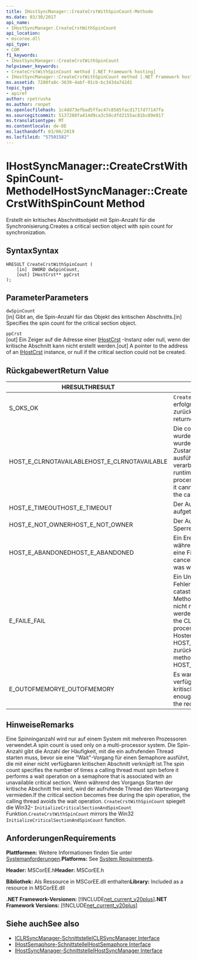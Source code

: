 ```yaml
---
title: IHostSyncManager::CreateCrstWithSpinCount-Methode
ms.date: 03/30/2017
api_name:
- IHostSyncManager.CreateCrstWithSpinCount
api_location:
- mscoree.dll
api_type:
- COM
f1_keywords:
- IHostSyncManager::CreateCrstWithSpinCount
helpviewer_keywords:
- CreateCrstWithSpinCount method [.NET Framework hosting]
- IHostSyncManager::CreateCrstWithSpinCount method [.NET Framework hosting]
ms.assetid: 7280fa8c-3639-4abf-91cb-bc343da742d1
topic_type:
- apiref
author: rpetrusha
ms.author: ronpet
ms.openlocfilehash: 1c4dd73efbad5ffac47c8585facd1717d77147fa
ms.sourcegitcommit: 5137208fa414d9ca3c58cdfd2155ac81bc89e917
ms.translationtype: MT
ms.contentlocale: de-DE
ms.lasthandoff: 03/06/2019
ms.locfileid: "57501582"
---
```

# <a name="ihostsyncmanagercreatecrstwithspincount-method"></a><span data-ttu-id="57ff3-102">IHostSyncManager::CreateCrstWithSpinCount-Methode</span><span class="sxs-lookup"><span data-stu-id="57ff3-102">IHostSyncManager::CreateCrstWithSpinCount Method</span></span>
<span data-ttu-id="57ff3-103">Erstellt ein kritisches Abschnittsobjekt mit Spin-Anzahl für die Synchronisierung.</span><span class="sxs-lookup"><span data-stu-id="57ff3-103">Creates a critical section object with spin count for synchronization.</span></span>  
  
## <a name="syntax"></a><span data-ttu-id="57ff3-104">Syntax</span><span class="sxs-lookup"><span data-stu-id="57ff3-104">Syntax</span></span>  
  
```  
HRESULT CreateCrstWithSpinCount (  
    [in]  DWORD dwSpinCount,  
    [out] IHostCrst** ppCrst  
);  
```  
  
## <a name="parameters"></a><span data-ttu-id="57ff3-105">Parameter</span><span class="sxs-lookup"><span data-stu-id="57ff3-105">Parameters</span></span>  
 `dwSpinCount`  
 <span data-ttu-id="57ff3-106">[in] Gibt an, die Spin-Anzahl für das Objekt des kritischen Abschnitts.</span><span class="sxs-lookup"><span data-stu-id="57ff3-106">[in] Specifies the spin count for the critical section object.</span></span>  
  
 `ppCrst`  
 <span data-ttu-id="57ff3-107">[out] Ein Zeiger auf die Adresse einer [IHostCrst](../../../../docs/framework/unmanaged-api/hosting/ihostcrst-interface.md) -Instanz oder null, wenn der kritische Abschnitt kann nicht erstellt werden.</span><span class="sxs-lookup"><span data-stu-id="57ff3-107">[out] A pointer to the address of an [IHostCrst](../../../../docs/framework/unmanaged-api/hosting/ihostcrst-interface.md) instance, or null if the critical section could not be created.</span></span>  
  
## <a name="return-value"></a><span data-ttu-id="57ff3-108">Rückgabewert</span><span class="sxs-lookup"><span data-stu-id="57ff3-108">Return Value</span></span>  
  
|<span data-ttu-id="57ff3-109">HRESULT</span><span class="sxs-lookup"><span data-stu-id="57ff3-109">HRESULT</span></span>|<span data-ttu-id="57ff3-110">Beschreibung</span><span class="sxs-lookup"><span data-stu-id="57ff3-110">Description</span></span>|  
|-------------|-----------------|  
|<span data-ttu-id="57ff3-111">S_OK</span><span class="sxs-lookup"><span data-stu-id="57ff3-111">S_OK</span></span>|<span data-ttu-id="57ff3-112">`CreateCrstWithSpinCount` wurde erfolgreich zurückgegeben.</span><span class="sxs-lookup"><span data-stu-id="57ff3-112">`CreateCrstWithSpinCount` returned successfully.</span></span>|  
|<span data-ttu-id="57ff3-113">HOST_E_CLRNOTAVAILABLE</span><span class="sxs-lookup"><span data-stu-id="57ff3-113">HOST_E_CLRNOTAVAILABLE</span></span>|<span data-ttu-id="57ff3-114">Die common Language Runtime (CLR) wurde nicht in einen Prozess geladen wurde, oder die CLR ist in einem Zustand, in dem nicht verwalteten Code ausführen oder den Aufruf erfolgreich zu verarbeiten.</span><span class="sxs-lookup"><span data-stu-id="57ff3-114">The common language runtime (CLR) has not been loaded into a process, or the CLR is in a state in which it cannot run managed code or process the call successfully.</span></span>|  
|<span data-ttu-id="57ff3-115">HOST_E_TIMEOUT</span><span class="sxs-lookup"><span data-stu-id="57ff3-115">HOST_E_TIMEOUT</span></span>|<span data-ttu-id="57ff3-116">Der Aufruf ist ein Timeout aufgetreten.</span><span class="sxs-lookup"><span data-stu-id="57ff3-116">The call timed out.</span></span>|  
|<span data-ttu-id="57ff3-117">HOST_E_NOT_OWNER</span><span class="sxs-lookup"><span data-stu-id="57ff3-117">HOST_E_NOT_OWNER</span></span>|<span data-ttu-id="57ff3-118">Der Aufrufer ist nicht Besitzer der Sperre.</span><span class="sxs-lookup"><span data-stu-id="57ff3-118">The caller does not own the lock.</span></span>|  
|<span data-ttu-id="57ff3-119">HOST_E_ABANDONED</span><span class="sxs-lookup"><span data-stu-id="57ff3-119">HOST_E_ABANDONED</span></span>|<span data-ttu-id="57ff3-120">Ein Ereignis wurde abgebrochen, während sich der blockierte Thread oder eine Fiber darauf gewartet.</span><span class="sxs-lookup"><span data-stu-id="57ff3-120">An event was canceled while a blocked thread or fiber was waiting on it.</span></span>|  
|<span data-ttu-id="57ff3-121">E_FAIL</span><span class="sxs-lookup"><span data-stu-id="57ff3-121">E_FAIL</span></span>|<span data-ttu-id="57ff3-122">Ein Unbekannter Schwerwiegender Fehler ist aufgetreten.</span><span class="sxs-lookup"><span data-stu-id="57ff3-122">An unknown catastrophic failure occurred.</span></span> <span data-ttu-id="57ff3-123">Wenn eine Methode E_FAIL zurückgibt, ist die CLR nicht mehr im Prozess verwendet werden.</span><span class="sxs-lookup"><span data-stu-id="57ff3-123">When a method returns E_FAIL, the CLR is no longer usable within the process.</span></span> <span data-ttu-id="57ff3-124">Nachfolgende Aufrufe zum Hosten der Methoden HOST_E_CLRNOTAVAILABLE zurück.</span><span class="sxs-lookup"><span data-stu-id="57ff3-124">Subsequent calls to hosting methods return HOST_E_CLRNOTAVAILABLE.</span></span>|  
|<span data-ttu-id="57ff3-125">E_OUTOFMEMORY</span><span class="sxs-lookup"><span data-stu-id="57ff3-125">E_OUTOFMEMORY</span></span>|<span data-ttu-id="57ff3-126">Es war nicht genügend Arbeitsspeicher verfügbar, um den angeforderten kritischen Abschnitt zu erstellen.</span><span class="sxs-lookup"><span data-stu-id="57ff3-126">Not enough memory was available to create the requested critical section.</span></span>|  
  
## <a name="remarks"></a><span data-ttu-id="57ff3-127">Hinweise</span><span class="sxs-lookup"><span data-stu-id="57ff3-127">Remarks</span></span>  
 <span data-ttu-id="57ff3-128">Eine Spinninganzahl wird nur auf einem System mit mehreren Prozessoren verwendet.</span><span class="sxs-lookup"><span data-stu-id="57ff3-128">A spin count is used only on a multi-processor system.</span></span> <span data-ttu-id="57ff3-129">Die Spin-Anzahl gibt die Anzahl der Häufigkeit, mit die ein aufrufenden Thread starten muss, bevor sie eine "Wait"-Vorgang für einen Semaphore ausführt, die mit einer nicht verfügbaren kritischen Abschnitt verknüpft ist.</span><span class="sxs-lookup"><span data-stu-id="57ff3-129">The spin count specifies the number of times a calling thread must spin before it performs a wait operation on a semaphore that is associated with an unavailable critical section.</span></span> <span data-ttu-id="57ff3-130">Wenn während des Vorgangs Starten der kritische Abschnitt frei wird, wird der aufrufende Thread den Wartevorgang vermieden.</span><span class="sxs-lookup"><span data-stu-id="57ff3-130">If the critical section becomes free during the spin operation, the calling thread avoids the wait operation.</span></span> <span data-ttu-id="57ff3-131">`CreateCrstWithSpinCount` spiegelt die Win32- `InitializeCriticalSectionAndSpinCount` Funktion.</span><span class="sxs-lookup"><span data-stu-id="57ff3-131">`CreateCrstWithSpinCount` mirrors the Win32 `InitializeCriticalSectionAndSpinCount` function.</span></span>  
  
## <a name="requirements"></a><span data-ttu-id="57ff3-132">Anforderungen</span><span class="sxs-lookup"><span data-stu-id="57ff3-132">Requirements</span></span>  
 <span data-ttu-id="57ff3-133">**Plattformen:** Weitere Informationen finden Sie unter [Systemanforderungen](../../../../docs/framework/get-started/system-requirements.md).</span><span class="sxs-lookup"><span data-stu-id="57ff3-133">**Platforms:** See [System Requirements](../../../../docs/framework/get-started/system-requirements.md).</span></span>  
  
 <span data-ttu-id="57ff3-134">**Header:** MSCorEE.h</span><span class="sxs-lookup"><span data-stu-id="57ff3-134">**Header:** MSCorEE.h</span></span>  
  
 <span data-ttu-id="57ff3-135">**Bibliothek:** Als Ressource in MSCorEE.dll enthalten</span><span class="sxs-lookup"><span data-stu-id="57ff3-135">**Library:** Included as a resource in MSCorEE.dll</span></span>  
  
 <span data-ttu-id="57ff3-136">**.NET Framework-Versionen:** [!INCLUDE[net_current_v20plus](../../../../includes/net-current-v20plus-md.md)]</span><span class="sxs-lookup"><span data-stu-id="57ff3-136">**.NET Framework Versions:** [!INCLUDE[net_current_v20plus](../../../../includes/net-current-v20plus-md.md)]</span></span>  
  
## <a name="see-also"></a><span data-ttu-id="57ff3-137">Siehe auch</span><span class="sxs-lookup"><span data-stu-id="57ff3-137">See also</span></span>
- [<span data-ttu-id="57ff3-138">ICLRSyncManager-Schnittstelle</span><span class="sxs-lookup"><span data-stu-id="57ff3-138">ICLRSyncManager Interface</span></span>](../../../../docs/framework/unmanaged-api/hosting/iclrsyncmanager-interface.md)
- [<span data-ttu-id="57ff3-139">IHostSemaphore-Schnittstelle</span><span class="sxs-lookup"><span data-stu-id="57ff3-139">IHostSemaphore Interface</span></span>](../../../../docs/framework/unmanaged-api/hosting/ihostsemaphore-interface.md)
- [<span data-ttu-id="57ff3-140">IHostSyncManager-Schnittstelle</span><span class="sxs-lookup"><span data-stu-id="57ff3-140">IHostSyncManager Interface</span></span>](../../../../docs/framework/unmanaged-api/hosting/ihostsyncmanager-interface.md)
